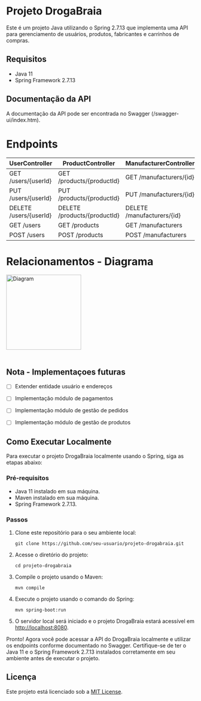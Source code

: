 # Projeto DrogaBraia

Este é um projeto Java utilizando o Spring 2.7.13 que implementa uma API para gerenciamento de usuários, produtos, fabricantes e carrinhos de compras.

## Requisitos

- Java 11
- Spring Framework 2.7.13

## Documentação da API

A documentação da API pode ser encontrada no Swagger (/swagger-ui/index.htm).

# Endpoints

| UserController       | ProductController       | ManufacturerController | CartController         |
|----------------------|-------------------------|------------------------|------------------------|
| GET /users/{userId}  | GET /products/{productId} | GET /manufacturers/{id} | GET /carts/{cartId}    |
| PUT /users/{userId}  | PUT /products/{productId} | PUT /manufacturers/{id} | PUT /carts/{cartId}    |
| DELETE /users/{userId} | DELETE /products/{productId} | DELETE /manufacturers/{id} | DELETE /carts/{cartId} |
| GET /users           | GET /products            | GET /manufacturers     | GET /carts             |
| POST /users          | POST /products           | POST /manufacturers    | POST /carts            |

# Relacionamentos - Diagrama

<a href="https://ibb.co/HG01GcQ"><img src="https://i.ibb.co/QYZzYWG/Diagram.png" width=200px alt="Diagram" border="0"></a><br /><a target='_blank' href='https://imgbb.com/'></a><br />
## Nota - Implementaçoes futuras
- [ ] Extender entidade usuário e endereços
- [ ] Implementação módulo de pagamentos
- [ ] Implementação módulo de gestão de pedidos
- [ ] Implementação módulo de gestão de produtos


<h2>Como Executar Localmente</h2>

<p>Para executar o projeto DrogaBraia localmente usando o Spring, siga as etapas abaixo:</p>

<h3>Pré-requisitos</h3>

<ul>
  <li>Java 11 instalado em sua máquina.</li>
  <li>Maven instalado em sua máquina.</li>
  <li>Spring Framework 2.7.13.</li>
</ul>

<h3>Passos</h3>

<ol>
  <li>Clone este repositório para o seu ambiente local:</li>

  <pre><code>git clone https://github.com/seu-usuario/projeto-drogabraia.git</code></pre>

  <li>Acesse o diretório do projeto:</li>

  <pre><code>cd projeto-drogabraia</code></pre>

  <li>Compile o projeto usando o Maven:</li>

  <pre><code>mvn compile</code></pre>

  <li>Execute o projeto usando o comando do Spring:</li>

  <pre><code>mvn spring-boot:run</code></pre>

  <li>O servidor local será iniciado e o projeto DrogaBraia estará acessível em <a href="http://localhost:8080">http://localhost:8080</a>.</li>
</ol>

<p>Pronto! Agora você pode acessar a API do DrogaBraia localmente e utilizar os endpoints conforme documentado no Swagger. Certifique-se de ter o Java 11 e o Spring Framework 2.7.13 instalados corretamente em seu ambiente antes de executar o projeto.</p>


## Licença

Este projeto está licenciado sob a [MIT License](link-da-licenca).
